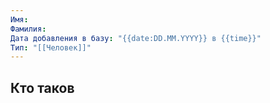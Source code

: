 ```yaml
---
Имя: 
Фамилия: 
Дата добавления в базу: "{{date:DD.MM.YYYY}} в {{time}}"
Тип: "[[Человек]]"
---
```

## Кто таков


